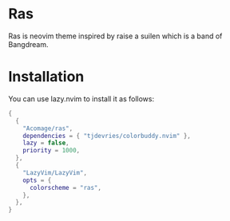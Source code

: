 # Ras
Ras is neovim theme inspired by raise a suilen which is a band of Bangdream.

# Installation
You can use lazy.nvim to install it as follows:
```lua
{
  {
    "Acomage/ras",
    dependencies = { "tjdevries/colorbuddy.nvim" },
    lazy = false,
    priority = 1000,
  },
  {
    "LazyVim/LazyVim",
    opts = {
      colorscheme = "ras",
    },
  },
}
```
